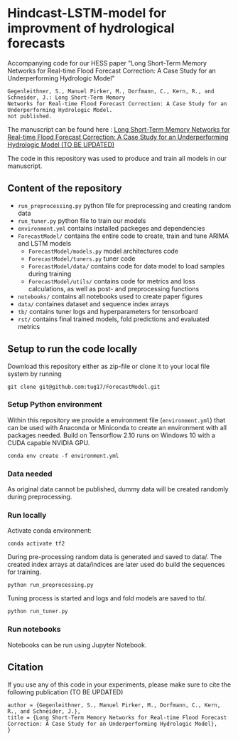 # Hindcast-LSTM-model for improvment of hydrological forecasts
Accompanying code for our HESS paper "Long Short-Term Memory Networks for Real-time Flood Forecast Correction: A Case Study for an Underperforming Hydrologic Model"

```
Gegenleithner, S., Manuel Pirker, M., Dorfmann, C., Kern, R., and Schneider, J.: Long Short-Term Memory 
Networks for Real-time Flood Forecast Correction: A Case Study for an Underperforming Hydrologic Model. 
not published.
```

The manuscript can be found here : [Long Short-Term Memory Networks for Real-time Flood Forecast Correction: A Case Study for an Underperforming Hydrologic Model (TO BE UPDATED)](https://github.com/tug17/ForecastModel)

The code in this repository was used to produce and train all models in our manuscript.


## Content of the repository

- `run_preprocessing.py` python file for preprocessing and creating random data
- `run_tuner.py` python file to train our models
- `environment.yml` contains installed packeges and dependencies
- `ForecastModel/` contains the entire code to create, train and tune ARIMA and LSTM models
   - `ForecastModel/models.py` model architectures code 
   - `ForecastModel/tuners.py` tuner code 
   - `ForecastModel/data/` contains code for data model to load samples during training
   - `ForecastModel/utils/` contains code for metrics and loss calculations, as well as post- and preprocessing functions
- `notebooks/` contains all notebooks used to create paper figures
- `data/` containes dataset and sequence index arrays
- `tb/` contains tuner logs and hyperparameters for tensorboard
- `rst/` contains final trained models, fold predictions and evaluated metrics

## Setup to run the code locally

Download this repository either as zip-file or clone it to your local file system by running

```
git clone git@github.com:tug17/ForecastModel.git
```

### Setup Python environment
Within this repository we provide a environment file (`environment.yml`) that can be used with Anaconda or Miniconda to create an environment with all packages needed.
Build on Tensorflow 2.10 runs on Windows 10 with a CUDA capable NVIDIA GPU. 

```
conda env create -f environment.yml
```

### Data needed
As original data cannot be published, dummy data will be created randomly during preprocessing.

### Run locally

Activate conda environment:

```
conda activate tf2
```

During pre-processing random data is generated and saved to data/. The created index arrays at data/indices are later used do build the sequences for training.

```
python run_preprocessing.py
```
Tuning process is started and logs and fold models are saved to tb/.

```
python run_tuner.py
```

### Run notebooks
Notebooks can be run using Jupyter Notebook.


## Citation

If you use any of this code in your experiments, please make sure to cite the following publication (TO BE UPDATED)

```
author = {Gegenleithner, S., Manuel Pirker, M., Dorfmann, C., Kern, R., and Schneider, J.},
title = {Long Short-Term Memory Networks for Real-time Flood Forecast Correction: A Case Study for an Underperforming Hydrologic Model},
}
```

